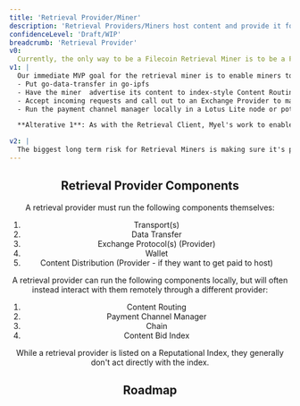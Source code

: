 ```yaml
---
title: 'Retrieval Provider/Miner'
description: 'Retrieval Providers/Miners host content and provide it for retrieval. Retrieval Providers advertise their content through Content Marketplaces, accept bids to host content from Content Providers, and serve content to Retieval Clients'
confidenceLevel: 'Draft/WIP'
breadcrumb: 'Retrieval Provider'
v0: 
  Currently, the only way to be a Filecoin Retrieval Miner is to be a Filecoin Storage Miner, an incredibly high bar to entry that among other things doesn't incentivize doing the job of retrieval mining well (given storage rewards produce greater profit). 
v1: |
  Our immediate MVP goal for the retrieval miner is to enable miners to serve retrievals without running Lotus Storage Mining software. Similar to the client, go-ipfs might produce a smaller, more functional retrieval provider. To do this we could:
  - Put go-data-transfer in go-ipfs
  - Have the miner  advertise its content to index-style Content Routing for Filecoin
  - Accept incoming requests and call out to an Exchange Provider to manage checkpointing and verification of payment
  - Run the payment channel manager locally in a Lotus Lite node or potentially talk to a remote Payment Provider, if such a provider exists.

  **Alterative 1**: As with the Retrieval Client, Myel's work to enable retrieval through a plugin that runs Data Transfer and a custom Exchange/Content Routing protocol seems like an avenue worth exploring further

v2: |
  The biggest long term risk for Retrieval Miners is making sure it's profitable to do only retrieval mining. This means we may need to research cryptoeconomic incentives for retrieval mining over the long term.
---
```


<Header />

## Retrieval Provider Components

A retrieval provider must run the following components themselves:

1. Transport(s)
2. Data Transfer
3. Exchange Protocol(s) (Provider)
4. Wallet
5. Content Distribution (Provider - if they want to get paid to host)

A retrieval provider can run the following components locally, but will often instead interact with them remotely through a different provider:
1. Content Routing
2. Payment Channel Manager
3. Chain
4. Content Bid Index

While a retrieval provider is listed on a Reputational Index, they generally don't act directly with the index.

## Roadmap

<RoadMapPage />
